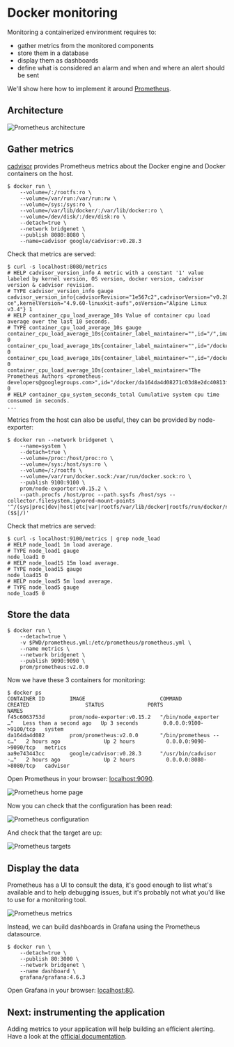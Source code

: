 # Docker monitoring

Monitoring a containerized environment requires to:
 - gather metrics from the monitored components
 - store them in a database
 - display them as dashboards
 - define what is considered an alarm and when and where an alert should be sent

We'll show here how to implement it around [Prometheus](https://prometheus.io/).

## Architecture

![Prometheus architecture](https://prometheus.io/assets/architecture.svg)

## Gather metrics

[cadvisor](https://github.com/google/cadvisor) provides Prometheus metrics about the Docker engine and Docker containers on the host.

    $ docker run \
        --volume=/:/rootfs:ro \
        --volume=/var/run:/var/run:rw \
        --volume=/sys:/sys:ro \
        --volume=/var/lib/docker/:/var/lib/docker:ro \
        --volume=/dev/disk/:/dev/disk:ro \
        --detach=true \
        --network bridgenet \
        --publish 8080:8080 \
        --name=cadvisor google/cadvisor:v0.28.3 

Check that metrics are served:

    $ curl -s localhost:8080/metrics
    # HELP cadvisor_version_info A metric with a constant '1' value labeled by kernel version, OS version, docker version, cadvisor version & cadvisor revision.
    # TYPE cadvisor_version_info gauge
    cadvisor_version_info{cadvisorRevision="1e567c2",cadvisorVersion="v0.28.3",dockerVersion="17.12.0-ce",kernelVersion="4.9.60-linuxkit-aufs",osVersion="Alpine Linux v3.4"} 1
    # HELP container_cpu_load_average_10s Value of container cpu load average over the last 10 seconds.
    # TYPE container_cpu_load_average_10s gauge
    container_cpu_load_average_10s{container_label_maintainer="",id="/",image="",name=""} 0
    container_cpu_load_average_10s{container_label_maintainer="",id="/docker",image="",name=""} 0
    container_cpu_load_average_10s{container_label_maintainer="",id="/docker/aa9e743443cc4bc4a63d8eb4b7ff440a0629acfe81196e3c11bcb44f1b3bba8a",image="google/cadvisor:v0.28.3",name="cadvisor"} 0
    container_cpu_load_average_10s{container_label_maintainer="The Prometheus Authors <prometheus-developers@googlegroups.com>",id="/docker/da164da4d08271c03d8e2dc40813f715cfd4c787f90123f614b93ce2d200c452",image="prom/prometheus:v2.0.0",name="metrics"} 0
    # HELP container_cpu_system_seconds_total Cumulative system cpu time consumed in seconds.
    ...


Metrics from the host can also be useful, they can be provided by node-exporter:

    $ docker run --network bridgenet \
        --name=system \
        --detach=true \
        --volume=/proc:/host/proc:ro \
        --volume=/sys:/host/sys:ro \
        --volume=/:/rootfs \
        --volume=/var/run/docker.sock:/var/run/docker.sock:ro \
        --publish 9100:9100 \
        prom/node-exporter:v0.15.2 \
        --path.procfs /host/proc --path.sysfs /host/sys --collector.filesystem.ignored-mount-points '^/(sys|proc|dev|host|etc|var|rootfs/var/lib/docker|rootfs/run/docker/netns|rootfs/sys/kernel/debug)($$|/)'

Check that metrics are served:

    $ curl -s localhost:9100/metrics | grep node_load
    # HELP node_load1 1m load average.
    # TYPE node_load1 gauge
    node_load1 0
    # HELP node_load15 15m load average.
    # TYPE node_load15 gauge
    node_load15 0
    # HELP node_load5 5m load average.
    # TYPE node_load5 gauge
    node_load5 0

## Store the data

    $ docker run \
        --detach=true \
        -v $PWD/prometheus.yml:/etc/prometheus/prometheus.yml \
        --name metrics \
        --network bridgenet \
        --publish 9090:9090 \
        prom/prometheus:v2.0.0

Now we have these 3 containers for monitoring:

    $ docker ps
    CONTAINER ID        IMAGE                        COMMAND                  CREATED                  STATUS              PORTS                    NAMES
    f45c6063753d        prom/node-exporter:v0.15.2   "/bin/node_exporter …"   Less than a second ago   Up 3 seconds        0.0.0.0:9100->9100/tcp   system
    da164da4d082        prom/prometheus:v2.0.0       "/bin/prometheus --c…"   2 hours ago              Up 2 hours          0.0.0.0:9090->9090/tcp   metrics
    aa9e743443cc        google/cadvisor:v0.28.3      "/usr/bin/cadvisor -…"   2 hours ago              Up 2 hours          0.0.0.0:8080->8080/tcp   cadvisor

Open Prometheus in your browser: [localhost:9090](http://localhost:9090/).

![Prometheus home page](https://raw.githubusercontent.com/subfuzion/docker-voting-app-nodejs/master/images/prometheus-home.png)

Now you can check that the configuration has been read:

![Prometheus configuration](https://raw.githubusercontent.com/subfuzion/docker-voting-app-nodejs/master/images/prometheus-config.png)

And check that the target are up:

![Prometheus targets](https://raw.githubusercontent.com/subfuzion/docker-voting-app-nodejs/master/images/prometheus-targets.png)

## Display the data

Prometheus has a UI to consult the data, it's good enough to list what's available and to help debugging issues, but it's probably not what you'd like to use for a monitoring tool.

![Prometheus metrics](https://raw.githubusercontent.com/subfuzion/docker-voting-app-nodejs/master/images/prometheus-metrics.png)

Instead, we can build dashboards in Grafana using the Prometheus datasource.

    $ docker run \
        --detach=true \
        --publish 80:3000 \
        --network bridgenet \
        --name dashboard \
        grafana/grafana:4.6.3

Open Grafana in your browser: [localhost:80](http://localhost/).

## Next: instrumenting the application

Adding metrics to your application will help building an efficient alerting. Have a look at the [official documentation](https://prometheus.io/docs/introduction/overview/).
